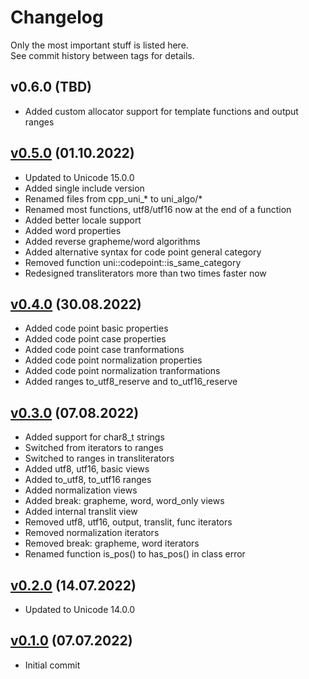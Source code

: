# Changelog
Only the most important stuff is listed here.<br>
See commit history between tags for details.

## v0.6.0 (TBD)
- Added custom allocator support for template functions and output ranges

## [v0.5.0](https://github.com/uni-algo/uni-algo/tree/v0.5.0) (01.10.2022)
- Updated to Unicode 15.0.0
- Added single include version
- Renamed files from cpp_uni_* to uni_algo/*
- Renamed most functions, utf8/utf16 now at the end of a function
- Added better locale support
- Added word properties
- Added reverse grapheme/word algorithms
- Added alternative syntax for code point general category
- Removed function uni::codepoint::is_same_category
- Redesigned transliterators more than two times faster now

## [v0.4.0](https://github.com/uni-algo/uni-algo/tree/v0.4.0) (30.08.2022)
- Added code point basic properties
- Added code point case properties
- Added code point case tranformations
- Added code point normalization properties
- Added code point normalization tranformations
- Added ranges to_utf8_reserve and to_utf16_reserve

## [v0.3.0](https://github.com/uni-algo/uni-algo/tree/v0.3.0) (07.08.2022)
- Added support for char8_t strings
- Switched from iterators to ranges
- Switched to ranges in transliterators
- Added utf8, utf16, basic views
- Added to_utf8, to_utf16 ranges
- Added normalization views
- Added break: grapheme, word, word_only views
- Added internal translit view
- Removed utf8, utf16, output, translit, func iterators
- Removed normalization iterators
- Removed break: grapheme, word iterators
- Renamed function is_pos() to has_pos() in class error

## [v0.2.0](https://github.com/uni-algo/uni-algo/tree/v0.2.0) (14.07.2022)
- Updated to Unicode 14.0.0

## [v0.1.0](https://github.com/uni-algo/uni-algo/tree/v0.1.0) (07.07.2022)
- Initial commit
